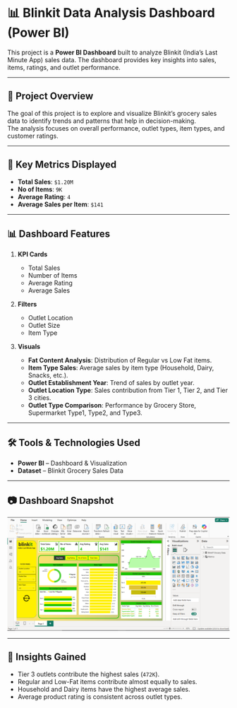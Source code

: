 # 📊 Blinkit Data Analysis Dashboard (Power BI)

This project is a **Power BI Dashboard** built to analyze Blinkit (India’s Last Minute App) sales data. The dashboard provides key insights into sales, items, ratings, and outlet performance.

---

## 🚀 Project Overview
The goal of this project is to explore and visualize Blinkit’s grocery sales data to identify trends and patterns that help in decision-making.  
The analysis focuses on overall performance, outlet types, item types, and customer ratings.

---

## 📌 Key Metrics Displayed
- **Total Sales**: `$1.20M`  
- **No of Items**: `9K`  
- **Average Rating**: `4`  
- **Average Sales per Item**: `$141`  

---

## 📊 Dashboard Features
1. **KPI Cards**  
   - Total Sales  
   - Number of Items  
   - Average Rating  
   - Average Sales  

2. **Filters**  
   - Outlet Location  
   - Outlet Size  
   - Item Type  

3. **Visuals**  
   - **Fat Content Analysis**: Distribution of Regular vs Low Fat items.  
   - **Item Type Sales**: Average sales by item type (Household, Dairy, Snacks, etc.).  
   - **Outlet Establishment Year**: Trend of sales by outlet year.  
   - **Outlet Location Type**: Sales contribution from Tier 1, Tier 2, and Tier 3 cities.  
   - **Outlet Type Comparison**: Performance by Grocery Store, Supermarket Type1, Type2, and Type3.  

---

## 🛠 Tools & Technologies Used
- **Power BI** – Dashboard & Visualization  
- **Dataset** – Blinkit Grocery Sales Data   

---

## 📷 Dashboard Snapshot
![Blinkit Dashboard](Dashboard.PNG)

---

## 📌 Insights Gained
- Tier 3 outlets contribute the highest sales (`472K`).  
- Regular and Low-Fat items contribute almost equally to sales.  
- Household and Dairy items have the highest average sales.  
- Average product rating is consistent across outlet types.  


